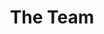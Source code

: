 ---
title: "The Team"
teamMembers: [
  {
    id: 1,
    name: "Dr. Rajalakshmi, Ph.D",
    role: "Chief Editor, Scientific Communications",
    description: "Dr. Rajalakshmi has over 15 years of experience in editing and writing academic papers, theses, and dissertations. She specializes in editing ESL documents and has edited more than 20,000 pages. She has a broad knowledge of biological and medical sciences, IT, and bioinformatics. She has helped many authors publish their manuscripts and theses by improving the structure and language of the content a. She focuses on bringing clarity and conciseness to the documents. Rajalakshmi has conducted many workshops and training to improve the quality of writing among the academic community in Asia."
  },
  {
    id: 2,
    name: "David Ross",
    role: "Native English (British) Editorial Consultant",
    description: "David is a native English editor, with an academic background in foreign languages and linguistics. He speaks Dutch, French and German and has also learned some Italian and Spanish. He has a certification in teaching English as a foreign language. David has been working on a variety of assignments from authors in the Far East, Asia and Europe."
  },
  {
    id: 3,
    name: "Dr Nalini Krishna, PhD",
    role: "Consulting Editor (Biological Sciences & Medicine)",
    description: "Dr Nalini gained extensive writing and editing experience from her 10-year career as a scientist at a leading biotechnology lab in India. She has written and edited many types of academic documents, from research proposals to regulatory documents. She has conducted and supervised clinical research trials for reputed pharmaceuticals companies. Scientific writing and editing is an integral part of her work. She observed the English language problems faced by these researchers. She helped these researchers communicate effectively by teaching them ESL writing techniques. She is a specialist in ESL writing and editing."
  },
  {
    id: 4,
    name: "Alan Wichelman",
    role: "Native English (US) Editorial Consultant (Business, Legal, and General)",
    description: "Allan is our native English editor and his responsibilities include proofreading, editing and rewriting a wide range of corporate documents and correspondence. Additionally, as an attorney licensed in the United States, he taught non-American lawyers reader-friendly, plain English drafting skills. Allan holds a bachelor's degree from the University of Minnesota and a master's degree from the University of Illinois."
  }
]
---